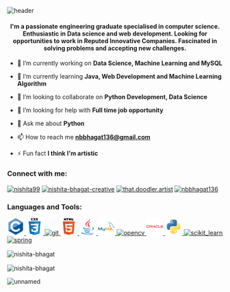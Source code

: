 ![header](https://user-images.githubusercontent.com/45730505/123542321-b77d2480-d766-11eb-839b-b30facb5a0bd.png)

<h4 align="center">I'm a passionate engineering graduate specialised in computer science. Enthusiastic in Data science and web development. Looking for opportunities to work in Reputed Innovative Companies. Fascinated in solving problems and accepting new challenges.</h4>

- 🔭 I’m currently working on **Data Science, Machine Learning and MySQL**

- 🌱 I’m currently learning **Java, Web Development and Machine Learning Algorithm**

- 👯 I’m looking to collaborate on **Python Development, Data Science**

- 🤝 I’m looking for help with **Full time job opportunity**

- 💬 Ask me about **Python**

- 📫 How to reach me **nbbhagat136@gmail.com**

- ⚡ Fun fact **I think I'm artistic**

<h3 align="left">Connect with me:</h3>
<p align="left">
<a href="https://codepen.io/nishita99" target="blank"><img align="center" src="https://raw.githubusercontent.com/rahuldkjain/github-profile-readme-generator/master/src/images/icons/Social/codepen.svg" alt="nishita99" height="30" width="40" /></a>
<a href="https://linkedin.com/in/nishita-bhagat-creative" target="blank"><img align="center" src="https://raw.githubusercontent.com/rahuldkjain/github-profile-readme-generator/master/src/images/icons/Social/linked-in-alt.svg" alt="nishita-bhagat-creative" height="30" width="40" /></a>
<a href="https://instagram.com/that.doodler.artist" target="blank"><img align="center" src="https://raw.githubusercontent.com/rahuldkjain/github-profile-readme-generator/master/src/images/icons/Social/instagram.svg" alt="that.doodler.artist" height="30" width="40" /></a>
<a href="https://www.hackerrank.com/nbbhagat136" target="blank"><img align="center" src="https://raw.githubusercontent.com/rahuldkjain/github-profile-readme-generator/master/src/images/icons/Social/hackerrank.svg" alt="nbbhagat136" height="30" width="40" /></a>
</p>

<h3 align="left">Languages and Tools:</h3>
<p align="left"> <a href="https://www.cprogramming.com/" target="_blank"> <img src="https://raw.githubusercontent.com/devicons/devicon/master/icons/c/c-original.svg" alt="c" width="40" height="40"/> </a> <a href="https://www.w3schools.com/css/" target="_blank"> <img src="https://raw.githubusercontent.com/devicons/devicon/master/icons/css3/css3-original-wordmark.svg" alt="css3" width="40" height="40"/> </a> <a href="https://git-scm.com/" target="_blank"> <img src="https://www.vectorlogo.zone/logos/git-scm/git-scm-icon.svg" alt="git" width="40" height="40"/> </a> <a href="https://www.w3.org/html/" target="_blank"> <img src="https://raw.githubusercontent.com/devicons/devicon/master/icons/html5/html5-original-wordmark.svg" alt="html5" width="40" height="40"/> </a> <a href="https://www.java.com" target="_blank"> <img src="https://raw.githubusercontent.com/devicons/devicon/master/icons/java/java-original.svg" alt="java" width="40" height="40"/> </a> <a href="https://www.mysql.com/" target="_blank"> <img src="https://raw.githubusercontent.com/devicons/devicon/master/icons/mysql/mysql-original-wordmark.svg" alt="mysql" width="40" height="40"/> </a> <a href="https://opencv.org/" target="_blank"> <img src="https://www.vectorlogo.zone/logos/opencv/opencv-icon.svg" alt="opencv" width="40" height="40"/> </a> <a href="https://www.oracle.com/" target="_blank"> <img src="https://raw.githubusercontent.com/devicons/devicon/master/icons/oracle/oracle-original.svg" alt="oracle" width="40" height="40"/> </a> <a href="https://www.python.org" target="_blank"> <img src="https://raw.githubusercontent.com/devicons/devicon/master/icons/python/python-original.svg" alt="python" width="40" height="40"/> </a> <a href="https://scikit-learn.org/" target="_blank"> <img src="https://upload.wikimedia.org/wikipedia/commons/0/05/Scikit_learn_logo_small.svg" alt="scikit_learn" width="40" height="40"/> </a> <a href="https://spring.io/" target="_blank"> <img src="https://www.vectorlogo.zone/logos/springio/springio-icon.svg" alt="spring" width="40" height="40"/> </a> </p>

<p><img align="center" src="https://github-readme-stats.vercel.app/api/top-langs?username=nishita-bhagat&show_icons=true&locale=en&layout=compact" alt="nishita-bhagat" /></p>

<p><img align="center" src="https://github-readme-streak-stats.herokuapp.com/?user=nishita-bhagat&" alt="nishita-bhagat" /></p>

![unnamed](https://user-images.githubusercontent.com/45730505/123542296-8b61a380-d766-11eb-841e-9cfbd72fc6c5.png)


